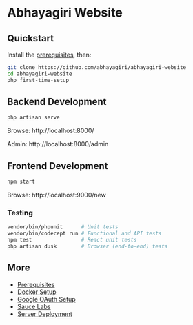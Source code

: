 # Abhayagiri Website

## Quickstart

Install the [prerequisites](docs/prerequisites.md), then:

```sh
git clone https://github.com/abhayagiri/abhayagiri-website
cd abhayagiri-website
php first-time-setup
```

## Backend Development

```sh
php artisan serve
```

Browse: http://localhost:8000/

Admin: http://localhost:8000/admin

## Frontend Development

```sh
npm start
```

Browse: http://localhost:9000/new

### Testing

```sh
vendor/bin/phpunit      # Unit tests
vendor/bin/codecept run # Functional and API tests
npm test                # React unit tests
php artisan dusk        # Browser (end-to-end) tests
```

## More

- [Prerequisites](docs/prerequisites.md)
- [Docker Setup](docs/docker.md)
- [Google OAuth Setup](docs/google-oauth.md)
- [Sauce Labs](docs/saucelabs.md)
- [Server Deployment](https://github.com/abhayagiri/abhayagiri-website-deploy)
